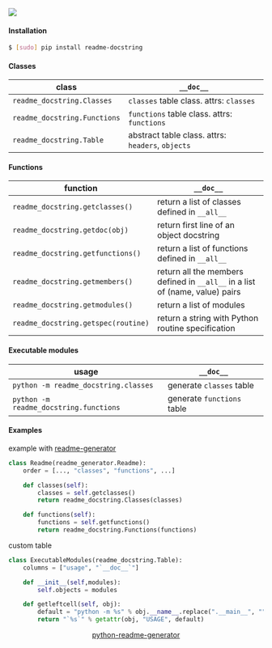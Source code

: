 <!--
https://pypi.org/project/readme-generator/
https://pypi.org/project/python-readme-generator/
-->

[![](https://img.shields.io/pypi/pyversions/readme-docstring.svg?longCache=True)](https://pypi.org/project/readme-docstring/)

#### Installation
```bash
$ [sudo] pip install readme-docstring
```

#### Classes
class|`__doc__`
-|-
`readme_docstring.Classes` |`classes` table class. attrs: `classes`
`readme_docstring.Functions` |`functions` table class. attrs: `functions`
`readme_docstring.Table` |abstract table class. attrs: `headers`, `objects`

#### Functions
function|`__doc__`
-|-
`readme_docstring.getclasses()` |return a list of classes defined in `__all__`
`readme_docstring.getdoc(obj)` |return first line of an object docstring
`readme_docstring.getfunctions()` |return a list of functions defined in `__all__`
`readme_docstring.getmembers()` |return all the members defined in `__all__` in a list of (name, value) pairs
`readme_docstring.getmodules()` |return a list of modules
`readme_docstring.getspec(routine)` |return a string with Python routine specification

#### Executable modules
usage|`__doc__`
-|-
`python -m readme_docstring.classes` |generate `classes` table
`python -m readme_docstring.functions` |generate `functions` table

#### Examples
example with [readme-generator](https://pypi.org/project/readme-generator/)
```python
class Readme(readme_generator.Readme):
    order = [..., "classes", "functions", ...]

    def classes(self):
        classes = self.getclasses()
        return readme_docstring.Classes(classes)

    def functions(self):
        functions = self.getfunctions()
        return readme_docstring.Functions(functions)
```

custom table
```python
class ExecutableModules(readme_docstring.Table):
    columns = ["usage", "`__doc__`"]

    def __init__(self,modules):
        self.objects = modules

    def getleftcell(self, obj):
        default = "python -m %s" % obj.__name__.replace(".__main__", "")
        return "`%s`" % getattr(obj, "USAGE", default)
```

<p align="center">
    <a href="https://pypi.org/project/python-readme-generator/">python-readme-generator</a>
</p>